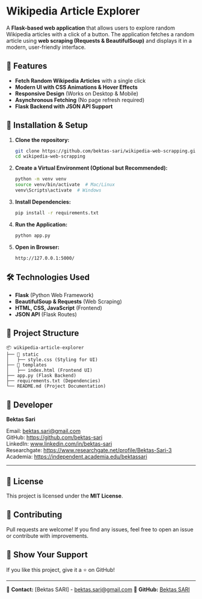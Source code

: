 # Wikipedia Article Explorer

A **Flask-based web application** that allows users to explore random Wikipedia articles with a click of a button. The application fetches a random article using **web scraping (Requests & BeautifulSoup)** and displays it in a modern, user-friendly interface.

## 🚀 Features
- **Fetch Random Wikipedia Articles** with a single click
- **Modern UI with CSS Animations & Hover Effects**
- **Responsive Design** (Works on Desktop & Mobile)
- **Asynchronous Fetching** (No page refresh required)
- **Flask Backend with JSON API Support**

## 🔧 Installation & Setup

1. **Clone the repository:**
   ```bash
   git clone https://github.com/bektas-sari/wikipedia-web-scrapping.git
   cd wikipedia-web-scrapping
   ```

2. **Create a Virtual Environment (Optional but Recommended):**
   ```bash
   python -m venv venv
   source venv/bin/activate  # Mac/Linux
   venv\Scripts\activate  # Windows
   ```

3. **Install Dependencies:**
   ```bash
   pip install -r requirements.txt
   ```

4. **Run the Application:**
   ```bash
   python app.py
   ```

5. **Open in Browser:**
   ```
   http://127.0.0.1:5000/
   ```

## 🛠 Technologies Used
- **Flask** (Python Web Framework)
- **BeautifulSoup & Requests** (Web Scraping)
- **HTML, CSS, JavaScript** (Frontend)
- **JSON API** (Flask Routes)

## 📂 Project Structure
```
📦 wikipedia-article-explorer
├── 📂 static
│   ├── style.css (Styling for UI)
├── 📂 templates
│   ├── index.html (Frontend UI)
├── app.py (Flask Backend)
├── requirements.txt (Dependencies)
└── README.md (Project Documentation)
```
## 👤 Developer

**Bektas Sari**  

Email: bektas.sari@gmail.com  <br>
GitHub: https://github.com/bektas-sari <br>
LinkedIn: www.linkedin.com/in/bektas-sari <br>
Researchgate: https://www.researchgate.net/profile/Bektas-Sari-3 <br>
Academia: https://independent.academia.edu/bektassari <br>

---

## 📝 License
This project is licensed under the **MIT License**.

## 🤝 Contributing
Pull requests are welcome! If you find any issues, feel free to open an issue or contribute with improvements.

## 🌟 Show Your Support
If you like this project, give it a ⭐ on GitHub!

---

📩 **Contact:** [Bektas SARI] - bektas.sari@gmail.com 
🔗 **GitHub:** [Bektas SARI](https://github.com/bektas-sari)

